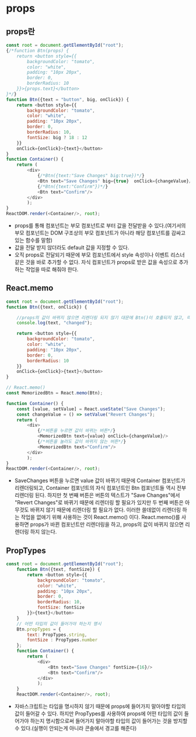 # props
## props란
```javascript
const root = document.getElementById("root");
{/*function Btn(props) {
    return <button style={{
        backgroundColor: "tomato",
        color: "white",
        padding: "10px 20px",
        border: 0,
        borderRadius: 10
    }}>{props.text}</button>
}*/}
function Btn({text = "button", big, onClick}) {
    return <button style={{
        backgroundColor: "tomato",
        color: "white",
        padding: "10px 20px",
        border: 0,
        borderRadius: 10,
        fontSize: big ? 18 : 12
    }}
    onClick={onClick}>{text}</button>
}
function Container() {
    return (
        <div>
            {/*Btn({text:"Save Changes" big:true})*/}
            <Btn text="Save Changes" big={true}  onClick={changeValue}/>
            {/*Btn({text:"Confirm"})*/}
            <Btn text="Confirm"/>
        </div>
        );
}
ReactDOM.render(<Container/>, root);
```
* props를 통해 컴포넌트는 부모 컴포넌트로 부터 값을 전달받을 수 있다.(여기서의 부모 컴포넌트는 DOM 구조상의 부모 컴포넌트가 아니라 해당 컴포넌트를 감싸고 있는 함수를 말함)
* 값을 전달 받지 않더라도 default 값을 지정할 수 있다.
* 오직 props로 전달되기 때문에 부모 컴포넌트에서 style 속성이나 이벤트 리스너 같은 것을 바로 추가할 수 없다. 자식 컴포넌트가 props로 받은 값을 속성으로 추가하는 작업을 따로 해줘야 한다.
## React.memo
```javascript
const root = document.getElementById("root");
function Btn({text, onClick}) {

    //props의 값이 바뀌지 않으면 리렌더링 되지 않기 대문에 Btn()이 호출되지 않고, 따라서 이 함수도 호출되지 않는다.
    console.log(text, "changed");

    return <button style={{
        backgroundColor: "tomato",
        color: "white",
        padding: "10px 20px",
        border: 0,
        borderRadius: 10
    }}
    onClick={onClick}>{text}</button>
}

// React.memo()
const MemorizedBtn = React.memo(Btn);

function Container() {
    const [value, setValue] = React.useState("Save Changes");
    const changeValue = () => setValue("Revert Changes");
    return (
        <div>
            {/*버튼을 누르면 값이 바뀌는 버튼*/}
            <MemorizedBtn text={value} onClick={changeValue}/>
            {/*버튼을 눌러도 값이 바뀌지 않는 버튼*/}
            <MemorizedBtn text="Confirm"/>
        </div>
        );
}
ReactDOM.render(<Container/>, root);
```
* SaveChanges 버튼을 누르면 value 값이 바뀌기 때문에 Container 컴포넌트가 리렌더링되고, Container 컴포넌트의 자식 컴포넌트인 Btn 컴포넌트들 역시 전부 리렌더링 된다. 하지만 첫 번째 버튼은 버튼의 텍스트가 "Save Changes"에서 "Revert Changes"로 바뀌기 때문에 리렌더링 할 필요가 있지만 두 번째 버튼은 아무것도 바뀌지 않기 때문에 리렌더링 할 필요가 없다. 이러한 쓸데없이 리렌더링 하는 작업을 없애기 위해 사용하는 것이 React.memo() 이다. React.memo()를 사용하면 props가 바뀐 컴포넌트만 리렌더링을 하고, props의 값이 바뀌지 않으면 리렌더링 하지 않는다.
## PropTypes
```javascript
const root = document.getElementById("root");
    function Btn({text, fontSize}) {
        return <button style={{
            backgroundColor: "tomato",
            color: "white",
            padding: "10px 20px",
            border: 0,
            borderRadius: 10,
            fontSize: fontSize
        }}>{text}</button>
    }
    // 어떤 타입의 값이 들어가야 하는지 명시
    Btn.propTypes = {
        text: PropTypes.string,
        fontSize : PropTypes.number
    };
    function Container() {
        return (
            <div>
                <Btn text="Save Changes" fontSize={16}/>
                <Btn text="Confirm"/>
            </div>
            );
    }
    ReactDOM.render(<Container/>, root);
```
* 자바스크립트는 타입을 명시하지 않기 때문에 props에 들어가지 말아야할 타입의 값이 들어갈 수 있다. 하지만 PropTypes를 사용하여 props에 어떤 타입의 값이 들어가야 하는지 명시함으로써 들어가지 말아야할 타입의 값이 들어가는 것을 방지할 수 있다.(실행이 안되는게 아니라 콘솔에서 경고를 해준다)